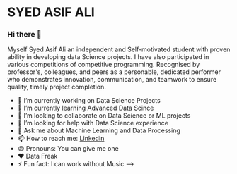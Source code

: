 # SYED ASIF ALI


### Hi there 👋

Myself Syed Asif Ali an independent and Self-motivated student with proven ability in developing data Science projects. I have also participated in various competitions of competitive programming. Recognised by professor's, colleagues, and peers as a personable, dedicated performer who demonstrates innovation, communication, and teamwork to ensure quality, timely project completion.

- 🔭 I’m currently working on Data Science Projects
- 🌱 I’m currently learning Advanced Data Scince
- 👯 I’m looking to collaborate on Data Science or ML projects
- 🤔 I’m looking for help with Data Science experience
- 💬 Ask me about Machine Learning and Data Processing
- 📫 How to reach me: [LinkedIn](https://www.linkedin.com/in/syed-asif-ali-07ab51104/)
- 😄 Pronouns: You can give me one
- ❤️ Data Freak
- ⚡ Fun fact: I can work without Music
-->


<!--
**syedasifali891/syedasifali891** is a ✨ _special_ ✨ repository because its `README.md` (this file) appears on your GitHub profile.
